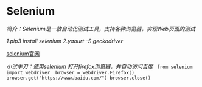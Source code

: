 # Selenium #

*简介：Selenium是一款自动化测试工具，支持各种浏览器，实现Web页面的测试*

*1.pip3 install selenium*
*2.yaourt -S geckodriver*

[selenium官网](http://selenium-python.readthedocs.io/index.html)

*小试牛刀：使用selenium 打开firefox浏览器，并自动访问百度*
` 
from selenium import webdriver 
browser = webdriver.Firefox()
browser.get("https://www.baidu.com/")
browser.close()
`

